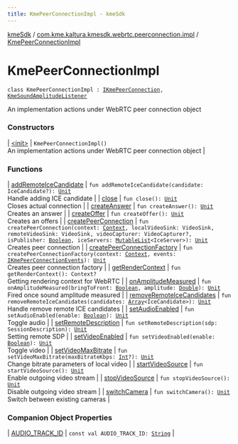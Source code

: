 ```yaml
---
title: KmePeerConnectionImpl - kmeSdk
---
```


[kmeSdk](../../index.html) / [com.kme.kaltura.kmesdk.webrtc.peerconnection.impl](../index.html) / [KmePeerConnectionImpl](./index.html)

# KmePeerConnectionImpl

`class KmePeerConnectionImpl : `[`IKmePeerConnection`](../../com.kme.kaltura.kmesdk.webrtc.peerconnection/-i-kme-peer-connection/index.html)`, `[`KmeSoundAmplitudeListener`](../../com.kme.kaltura.kmesdk.webrtc.stats/-kme-sound-amplitude-listener/index.html)

An implementation actions under WebRTC peer connection object

### Constructors

| [&lt;init&gt;](-init-.html) | `KmePeerConnectionImpl()`<br>An implementation actions under WebRTC peer connection object |

### Functions

| [addRemoteIceCandidate](add-remote-ice-candidate.html) | `fun addRemoteIceCandidate(candidate: IceCandidate?): `[`Unit`](https://kotlinlang.org/api/latest/jvm/stdlib/kotlin/-unit/index.html)<br>Handle adding ICE candidate |
| [close](close.html) | `fun close(): `[`Unit`](https://kotlinlang.org/api/latest/jvm/stdlib/kotlin/-unit/index.html)<br>Closes actual connection |
| [createAnswer](create-answer.html) | `fun createAnswer(): `[`Unit`](https://kotlinlang.org/api/latest/jvm/stdlib/kotlin/-unit/index.html)<br>Creates an answer |
| [createOffer](create-offer.html) | `fun createOffer(): `[`Unit`](https://kotlinlang.org/api/latest/jvm/stdlib/kotlin/-unit/index.html)<br>Creates an offers |
| [createPeerConnection](create-peer-connection.html) | `fun createPeerConnection(context: `[`Context`](https://developer.android.com/reference/android/content/Context.html)`, localVideoSink: VideoSink, remoteVideoSink: VideoSink, videoCapturer: VideoCapturer?, isPublisher: `[`Boolean`](https://kotlinlang.org/api/latest/jvm/stdlib/kotlin/-boolean/index.html)`, iceServers: `[`MutableList`](https://kotlinlang.org/api/latest/jvm/stdlib/kotlin.collections/-mutable-list/index.html)`<IceServer>): `[`Unit`](https://kotlinlang.org/api/latest/jvm/stdlib/kotlin/-unit/index.html)<br>Creates peer connection |
| [createPeerConnectionFactory](create-peer-connection-factory.html) | `fun createPeerConnectionFactory(context: `[`Context`](https://developer.android.com/reference/android/content/Context.html)`, events: `[`IKmePeerConnectionEvents`](../../com.kme.kaltura.kmesdk.webrtc.peerconnection/-i-kme-peer-connection-events/index.html)`): `[`Unit`](https://kotlinlang.org/api/latest/jvm/stdlib/kotlin/-unit/index.html)<br>Creates peer connection factory |
| [getRenderContext](get-render-context.html) | `fun getRenderContext(): Context?`<br>Getting rendering context for WebRTC |
| [onAmplitudeMeasured](on-amplitude-measured.html) | `fun onAmplitudeMeasured(bringToFront: `[`Boolean`](https://kotlinlang.org/api/latest/jvm/stdlib/kotlin/-boolean/index.html)`, amplitude: `[`Double`](https://kotlinlang.org/api/latest/jvm/stdlib/kotlin/-double/index.html)`): `[`Unit`](https://kotlinlang.org/api/latest/jvm/stdlib/kotlin/-unit/index.html)<br>Fired once sound amplitude measured |
| [removeRemoteIceCandidates](remove-remote-ice-candidates.html) | `fun removeRemoteIceCandidates(candidates: `[`Array`](https://kotlinlang.org/api/latest/jvm/stdlib/kotlin/-array/index.html)`<IceCandidate>): `[`Unit`](https://kotlinlang.org/api/latest/jvm/stdlib/kotlin/-unit/index.html)<br>Handle remove remote ICE candidates |
| [setAudioEnabled](set-audio-enabled.html) | `fun setAudioEnabled(enable: `[`Boolean`](https://kotlinlang.org/api/latest/jvm/stdlib/kotlin/-boolean/index.html)`): `[`Unit`](https://kotlinlang.org/api/latest/jvm/stdlib/kotlin/-unit/index.html)<br>Toggle audio |
| [setRemoteDescription](set-remote-description.html) | `fun setRemoteDescription(sdp: SessionDescription): `[`Unit`](https://kotlinlang.org/api/latest/jvm/stdlib/kotlin/-unit/index.html)<br>Setting remote SDP |
| [setVideoEnabled](set-video-enabled.html) | `fun setVideoEnabled(enable: `[`Boolean`](https://kotlinlang.org/api/latest/jvm/stdlib/kotlin/-boolean/index.html)`): `[`Unit`](https://kotlinlang.org/api/latest/jvm/stdlib/kotlin/-unit/index.html)<br>Toggle video |
| [setVideoMaxBitrate](set-video-max-bitrate.html) | `fun setVideoMaxBitrate(maxBitrateKbps: `[`Int`](https://kotlinlang.org/api/latest/jvm/stdlib/kotlin/-int/index.html)`?): `[`Unit`](https://kotlinlang.org/api/latest/jvm/stdlib/kotlin/-unit/index.html)<br>Change bitrate parameters of local video |
| [startVideoSource](start-video-source.html) | `fun startVideoSource(): `[`Unit`](https://kotlinlang.org/api/latest/jvm/stdlib/kotlin/-unit/index.html)<br>Enable outgoing video stream |
| [stopVideoSource](stop-video-source.html) | `fun stopVideoSource(): `[`Unit`](https://kotlinlang.org/api/latest/jvm/stdlib/kotlin/-unit/index.html)<br>Disable outgoing video stream |
| [switchCamera](switch-camera.html) | `fun switchCamera(): `[`Unit`](https://kotlinlang.org/api/latest/jvm/stdlib/kotlin/-unit/index.html)<br>Switch between existing cameras |

### Companion Object Properties

| [AUDIO_TRACK_ID](-a-u-d-i-o_-t-r-a-c-k_-i-d.html) | `const val AUDIO_TRACK_ID: `[`String`](https://kotlinlang.org/api/latest/jvm/stdlib/kotlin/-string/index.html) |

